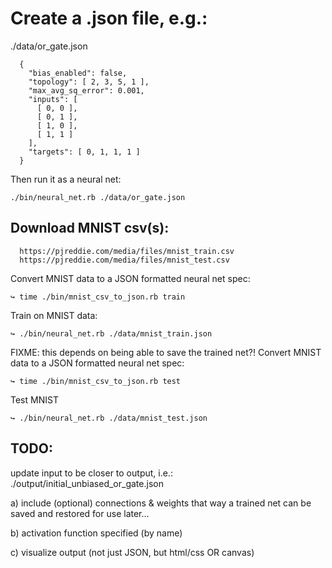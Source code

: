 # Create a .json file, e.g.:
./data/or_gate.json

```
  {
    "bias_enabled": false,
    "topology": [ 2, 3, 5, 1 ],
    "max_avg_sq_error": 0.001,
    "inputs": [
      [ 0, 0 ],
      [ 0, 1 ],
      [ 1, 0 ],
      [ 1, 1 ]
    ],
    "targets": [ 0, 1, 1, 1 ]
  }
```

Then run it as a neural net:
```
./bin/neural_net.rb ./data/or_gate.json
```

## Download MNIST csv(s):
```
  https://pjreddie.com/media/files/mnist_train.csv
  https://pjreddie.com/media/files/mnist_test.csv
```


Convert MNIST data to a JSON formatted neural net spec:
```
↪ time ./bin/mnist_csv_to_json.rb train
```

Train on MNIST data:
```
↪ ./bin/neural_net.rb ./data/mnist_train.json
```

FIXME: this depends on being able to save the trained net?!
Convert MNIST data to a JSON formatted neural net spec:
```
↪ time ./bin/mnist_csv_to_json.rb test
```

Test MNIST 
```
↪ ./bin/neural_net.rb ./data/mnist_test.json
```

## TODO:
  update input to be closer to output, i.e.:
  ./output/initial_unbiased_or_gate.json

  a) include (optional) connections & weights
  that way a trained net can be saved and restored for use later...

  b) activation function specified (by name)

  c) visualize output (not just JSON, but html/css OR canvas)
